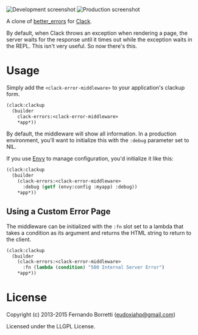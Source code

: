 ![Development screenshot](https://raw.github.com/eudoxia0/clack-errors/master/screenshot-dev.png)
![Production screenshot](https://raw.github.com/eudoxia0/clack-errors/master/screenshot-prod.png)

A clone of [better_errors](https://github.com/charliesome/better_errors)
for [Clack](https://github.com/fukamachi/clack).

By default, when Clack throws an exception when rendering a page, the server
waits for the response until it times out while the exception waits in the
REPL. This isn't very useful. So now there's this.

# Usage

Simply add the `<clack-error-middleware>` to your application's clackup form.

```lisp
(clack:clackup
  (builder
    clack-errors:<clack-error-middleware>
    *app*))
```

By default, the middleware will show all information. In a production
environment, you'll want to initialize this with the `:debug` parameter set to
NIL.

If you use [Envy](https://github.com/fukamachi/envy) to manage configuration,
you'd initialize it like this:

```lisp
(clack:clackup
  (builder
    (clack-errors:<clack-error-middleware>
      :debug (getf (envy:config :myapp) :debug))
    *app*))
```

## Using a Custom Error Page

The middleware can be initialized with the `:fn` slot set to a lambda that takes
a condition as its argument and returns the HTML string to return to the client.

```lisp
(clack:clackup
  (builder
    (clack-errors:<clack-error-middleware>
      :fn (lambda (condition) "500 Internal Server Error")
    *app*))
```


# License

Copyright (c) 2013-2015 Fernando Borretti (eudoxiahp@gmail.com)

Licensed under the LLGPL License.
